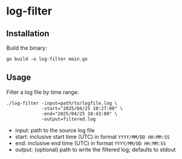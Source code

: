 # log-filter

## Installation

Build the binary:
```
go build -o log-filter main.go
```

## Usage

Filter a log file by time range:
```
./log-filter -input=path/to/logfile.log \
             -start="2025/04/25 10:27:00" \
             -end="2025/04/25 10:43:00" \
             -output=filtered.log
```

- input: path to the source log file
- start: inclusive start time (UTC) in format `YYYY/MM/DD HH:MM:SS`
- end: inclusive end time (UTC) in format `YYYY/MM/DD HH:MM:SS`
- output: (optional) path to write the filtered log; defaults to stdout